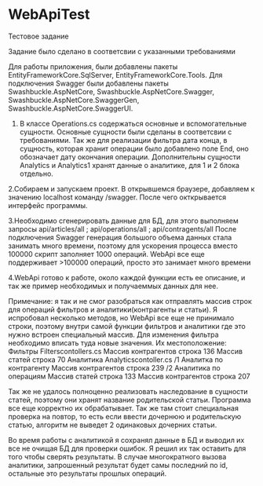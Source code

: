 # WebApiTest
Тестовое задание

Задание было сделано в соответсвии с указанными требованиями

Для работы приложения, были добавлены пакеты EntityFrameworkCore.SqlServer, EntityFrameworkCore.Tools.
Для подключения Swagger были добавлены пакеты Swashbuckle.AspNetCore, Swashbuckle.AspNetCore.Swagger, Swashbuckle.AspNetCore.SwaggerGen, Swashbuckle.AspNetCore.SwaggerUI.

1. В классе Operations.cs содержаться основные и вспомогательные сущности.
  Основные сущности были сделаны в соответсвии с требованиями.
  Так же для реализации фильтра дата конца, в сущность, которая хранит операции было добавлено поле End, оно обозначает дату окончания операции.
    Дополнительны сущности Analytics и Analytics1 хранят данные о аналитике, для 1 и 2 блока отдельно.

2.Собираем и запускаем проект.
  В открывшемся браузере, добавляем к значению localhost команду /swagger. После чего окткрывается интерфейс программы.

3.Необходимо сгенерировать данные для БД, для этого выполняем запросы api/articles/all ; api/operations/all ; api/contragents/all
  После подключения Swagger генерация большого объема данных стала занимать много времени, поэтому для ускорения процесса вместо 100000 скрипт заполняет 1000 операций.
  WebApi все еще поддерживает >100000 операций, просто это занимает много времени

4.WebApi готово к работе, около каждой функции есть ее описание, и так же пример необходимых и получаеммых данных для нее.
  
  Примечание: я так и не смог разобраться как отправлять массив строк для операций фильтров и аналитики(контрагенты и статьи).
  Я испробовал несколько методов, но WebApi все еще не принимало строки, поэтому внутри самой функции фильтров и аналитики где это нужно встроен специальный массив.
  Для изменения фильтра необходимо вписать туда новые значения. Их местоположение:
  Фильтры
  Filterscontollers.cs
  Массив контрагентов строка 136
  Массив статей строка 70
  Аналитика
  Analyticscontoller.cs
  /1
  Аналитка по контрагенту
  Массив контрагентов строка 239
  /2 
  Аналитика по операциям 
  Массив статей строка 133
  Массив контрагентов строка 207
  
  Так же не удалось полноценно реализовать наследование в сущности статей, поэтому они хранят название родительской статьи. Программа все еще корректно их обрабатывает.
  Так же там стоит специальная проверка на повтор, то есть если ввести дочернюю и родительскую статью, алгоритм не выведет 2 одинаковых дочерних статьи.
  
  Во время работы с аналитикой я сохранял данные в БД и выводил их все не очищая БД для проверки ошибок. Я решил их так оставить для того чтобы сверять результаты.
  В случае многократного вызова аналитики, запрошенный результат будет самы последний по id, остальные это результаты прошлых операций.

